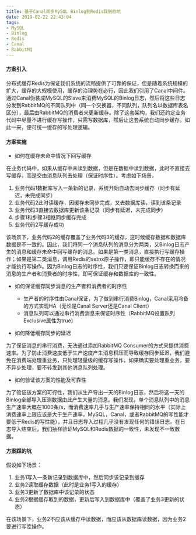 ```yaml
---
title: 基于Canal同步MySQL Binlog到Redis踩到的坑
date: 2019-02-22 22:43:04
tags:
- MySQL
- Binlog
- Redis
- Canal
- RabbitMQ
---
```


#### 方案引入
分布式缓存Redis为保证我们系统的流畅提供了可靠的保证，但是随着系统规模的扩大，缓存的大规模使用，缓存的治理势在必行，因此我们引用了Canal中间件。通过Canal伪装成MySQL的Slave来消费MySQL的Binlog日志，然后将这些日志分发到RabbitMQ的不同队列中（同一个交换器，不同队列，队列名以数据库表名区分），最后由RabbitMQ的消费者来更新缓存。除了这套架构，我们还约定业务代码中尽量不进行缓存写操作，只需写数据库，然后让这套系统自动同步缓存。如此一来，便可统一缓存的写处理逻辑。

#### 方案实施
- 如何在缓存未命中情况下回写缓存

在业务代码中，如果从缓存中未读到数据，但是在数据中读到数据，此时不直接去写缓存，而是交由消息队列去处理（保证时序性）。考虑如下场景，
  1. 业务代码1数据库写入一条新的记录，系统开始自动去同步缓存（同步有延迟，未完成同步）
  2. 业务代码2此时读缓存，因缓存未同步完成，又去数据库读，读到该条记录
  3. 业务代码3直接去数据库更新该条记录（同步有延迟，未完成同步）
  4. 步骤1和步骤3相继同步缓存完成
  5. 业务代码2写缓存成功

该场景下，业务代码2的缓存覆盖了业务代码3的缓存，这时候缓存数据和数据库数据是不一致的。因此，我们将同一个消息队列的消息分为两类，又Binlog日志产生的消息和缓存未命中回写缓存的消息。如果是第一类消息，直接执行写缓存操作；如果是第二类消息，调用Redis的setnx原子操作，即只能缓存不存在的情况才能执行写操作。因为Binlog日志的时序性，我们只要保证Binlog日志转换而来的消息的生产者和消费者的时序性，即可保证缓存和数据库的一致性。

- 如何保证缓存同步消息的生产者和消费者的时序性

  - 生产者的时序性由Canal保证，为了做到串行消费Binlog，Canal采用冷备的方式实现HA（无论是Canal Server还是Canal Client）
  - 消息队列可以通过串行消费消息来保证时序性（RabbitMQ设置队列Exclusive属性为true）

- 如何降低缓存同步的延迟

为了保证消息的串行消费，无法通过添加RabbitMQ Consumer的方式来提供消费速率。为了防止消费速度低于生产速度产生消息积压而导致缓存同步延迟，我们避免在消费端处理重业务，只处理轻量级的缓存写操作，如果确实要处理重业务，要不异步处理，要不转发到其他消息队列处理。

- 如何验证该方案的性能及可靠性

为了验证该方案的可行性，我们从生产导出一天的Binlog日志，然后将这一天的Binlog全部导入压测数据由此产生大量的消息。我们发现，单个消息队列中的消息生产速率大概在1000条/s，而消费速率几乎与生产速率保持相同的水平（实际上消费速率上限应该是大于生产速率，MySQL，Canal，或者RabbitMQ的写性能才要低于Redis的写性能），并且日志导入过程几乎没有发现任何的错误日志。在日志导入结束后，我们抽样验证MySQL和Redis数据的一致性，未发现不一致数据。

#### 方案踩的坑
假设如下场景：
1. 业务1写入一条新记录到数据库中，然后同步该记录到缓存
2. 业务2读取缓存数据（此时是业务1写入的缓存）
3. 业务3更新了数据库中该记录的状态
4. 业务2根据缓存取到的数据，更新后写入到数据库中（覆盖了业务3更新的状态）

在该场景下，业务2不应该从缓存中读数据，而应该从数据库读数据，因为业务2要进行写库操作。